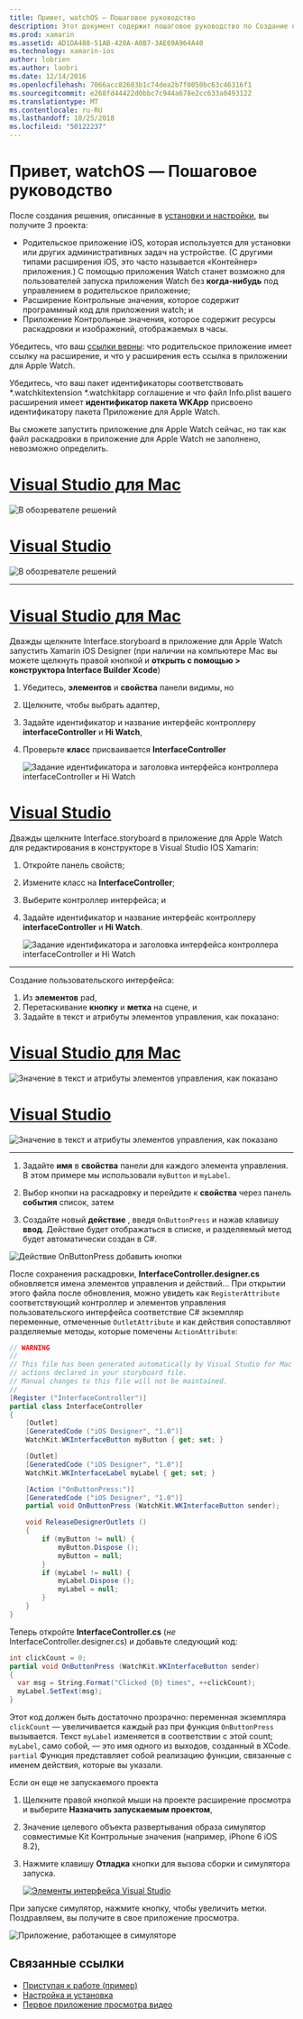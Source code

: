 ```yaml
---
title: Привет, watchOS — Пошаговое руководство
description: Этот документ содержит пошаговое руководство по Создание приложения простой watchOS с помощью Xamarin. Он описывает способ работы в Visual Studio и Visual Studio для Mac, работать с раскадровками и реагировать на события в коде.
ms.prod: xamarin
ms.assetid: AD1DA488-51AB-420A-A0B7-3AE69A964A40
ms.technology: xamarin-ios
author: lobrien
ms.author: laobri
ms.date: 12/14/2016
ms.openlocfilehash: 7066acc82603b1c74dea2b7f0050bc63c46316f1
ms.sourcegitcommit: e268fd44422d0bbc7c944a678e2cc633a0493122
ms.translationtype: MT
ms.contentlocale: ru-RU
ms.lasthandoff: 10/25/2018
ms.locfileid: "50122237"
---
```

# <a name="hello-watchos--walkthrough"></a>Привет, watchOS — Пошаговое руководство

После создания решения, описанные в [установки и настройки](~/ios/watchos/get-started/installation.md), вы получите 3 проекта:

- Родительское приложение iOS, которая используется для установки или других административных задач на устройстве. (С другими типами расширения iOS, это часто называется «Контейнер» приложения.) С помощью приложения Watch станет возможно для пользователей запуска приложения Watch без **когда-нибудь** под управлением в родительское приложение;
- Расширение Контрольные значения, которое содержит программный код для приложения watch; и
- Приложение Контрольные значения, которое содержит ресурсы раскадровки и изображений, отображаемых в часы.

Убедитесь, что ваш [ссылки верны](~/ios/watchos/get-started/project-references.md): что родительское приложение имеет ссылку на расширение, и что у расширения есть ссылка в приложении для Apple Watch.

Убедитесь, что ваш пакет идентификаторы соответствовать \*.watchkitextension \*.watchkitapp соглашение и что файл Info.plist вашего расширения имеет **идентификатор пакета WKApp** присвоено идентификатору пакета Приложение для Apple Watch.

Вы сможете запустить приложение для Apple Watch сейчас, но так как файл раскадровки в приложение для Apple Watch не заполнено, невозможно определить.

# <a name="visual-studio-for-mactabmacos"></a>[Visual Studio для Mac](#tab/macos)

![](hello-watch-images/projectstructure.png "В обозревателе решений")

# <a name="visual-studiotabwindows"></a>[Visual Studio](#tab/windows)

![](hello-watch-images/vs-projectstructure.png "В обозревателе решений")

-----

# <a name="visual-studio-for-mactabmacos"></a>[Visual Studio для Mac](#tab/macos)
    
Дважды щелкните Interface.storyboard в приложение для Apple Watch запустить Xamarin iOS Designer (при наличии на компьютере Mac вы можете щелкнуть правой кнопкой и **открыть с помощью > конструктора Interface Builder Xcode**)


1.  Убедитесь, **элементов** и **свойства** панели видимы, но
1.  Щелкните, чтобы выбрать адаптер,
1.  Задайте идентификатор и название интерфейс контроллеру **interfaceController** и **Hi Watch**,
1.  Проверьте **класс** присваивается **InterfaceController**

    ![](hello-watch-images/interfacecontrollerattributes.png "Задание идентификатора и заголовка интерфейса контроллера interfaceController и Hi Watch")

# <a name="visual-studiotabwindows"></a>[Visual Studio](#tab/windows)

Дважды щелкните Interface.storyboard в приложение для Apple Watch для редактирования в конструкторе в Visual Studio IOS Xamarin:

1.  Откройте панель свойств;
1.  Измените класс на **InterfaceController**;
1.  Выберите контроллер интерфейса; и
1.  Задайте идентификатор и название интерфейс контроллеру **interfaceController** и **Hi Watch**.

    ![](hello-watch-images/vs-interfacecontrollerattributes.png "Задание идентификатора и заголовка интерфейса контроллера interfaceController и Hi Watch")

-----


Создание пользовательского интерфейса:

1. Из **элементов** pad,
1. Перетаскивание **кнопку** и **метка** на сцене, и
1. Задайте в текст и атрибуты элементов управления, как показано:

# <a name="visual-studio-for-mactabmacos"></a>[Visual Studio для Mac](#tab/macos)

![](hello-watch-images/draganddrop.png "Значение в текст и атрибуты элементов управления, как показано")

# <a name="visual-studiotabwindows"></a>[Visual Studio](#tab/windows)

![](hello-watch-images/vs-draganddrop.png "Значение в текст и атрибуты элементов управления, как показано")

-----

1. Задайте **имя** в **свойства** панели для каждого элемента управления. В этом примере мы использовали `myButton` и `myLabel`.

1. Выбор кнопки на раскадровку и перейдите к **свойства** через панель **события** список, затем

1. Создайте новый **действие** , введя `OnButtonPress` и нажав клавишу **ввод**.
  Действие будет отображаться в списке, и разделяемый метод будет автоматически создан в C#.

![](hello-watch-images/buttonaction.png "Действие OnButtonPress добавить кнопки")

После сохранения раскадровки, **InterfaceController.designer.cs** обновляется имена элементов управления и действий... При открытии этого файла после обновления, можно увидеть как `RegisterAttribute` соответствующий контроллер и элементов управления пользовательского интерфейса соответствие C# экземпляр переменные, отмеченные `OutletAttribute` и как действия сопоставляют разделяемые методы, которые помечены `ActionAttribute`:

```csharp
// WARNING
//
// This file has been generated automatically by Visual Studio for Mac from the outlets and
// actions declared in your storyboard file.
// Manual changes to this file will not be maintained.
//
[Register ("InterfaceController")]
partial class InterfaceController
{
    [Outlet]
    [GeneratedCode ("iOS Designer", "1.0")]
    WatchKit.WKInterfaceButton myButton { get; set; }

    [Outlet]
    [GeneratedCode ("iOS Designer", "1.0")]
    WatchKit.WKInterfaceLabel myLabel { get; set; }

    [Action ("OnButtonPress:")]
    [GeneratedCode ("iOS Designer", "1.0")]
    partial void OnButtonPress (WatchKit.WKInterfaceButton sender);

    void ReleaseDesignerOutlets ()
    {
        if (myButton != null) {
            myButton.Dispose ();
            myButton = null;
        }
        if (myLabel != null) {
            myLabel.Dispose ();
            myLabel = null;
        }
    }
}
```

Теперь откройте **InterfaceController.cs** (*не* InterfaceController.designer.cs) и добавьте следующий код:

```csharp
int clickCount = 0;
partial void OnButtonPress (WatchKit.WKInterfaceButton sender)
{
  var msg = String.Format("Clicked {0} times", ++clickCount);
  myLabel.SetText(msg);
}
```

Этот код должен быть достаточно прозрачно: переменная экземпляра `clickCount` — увеличивается каждый раз при функция `OnButtonPress` вызывается. Текст `myLabel` изменяется в соответствии с этой count; `myLabel`, само собой, — это имя одного из выходов, созданный в XCode. `partial` Функция представляет собой реализацию функции, связанные с именем действия, которые вы указали.

Если он еще не запускаемого проекта

1. Щелкните правой кнопкой мыши на проекте расширение просмотра и выберите **Назначить запускаемым проектом**,

1. Значение целевого объекта развертывания образа симулятор совместимые Kit Контрольные значения (например, iPhone 6 iOS 8.2),

1. Нажмите клавишу **Отладка** кнопки для вызова сборки и симулятора запуска.

    [![](hello-watch-images/readytodebug-sml.png "Элементы интерфейса Visual Studio")](hello-watch-images/readytodebug.png#lightbox)

При запуске симулятор, нажмите кнопку, чтобы увеличить метки.
Поздравляем, вы получите в свое приложение просмотра.

![](hello-watch-images/running.png "Приложение, работающее в симуляторе")


## <a name="related-links"></a>Связанные ссылки

- [Приступая к работе (пример)](https://developer.xamarin.com/samples/monotouch/WatchKit/GettingStarted/)
- [Настройка и установка](~/ios/watchos/get-started/installation.md)
- [Первое приложение просмотра видео](http://blog.xamarin.com/your-first-watch-kit-app/)
